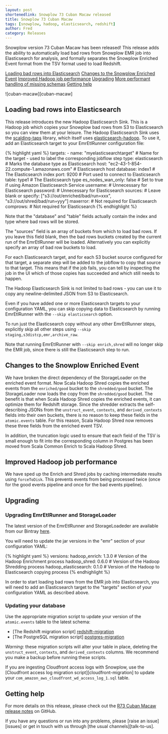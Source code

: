 ```yaml
---
layout: post
shortenedlink: Snowplow 73 Cuban Macaw released
title: Snowplow 73 Cuban Macaw
tags: [snowplow, hadoop, elasticsearch, redshift]
author: Fred
category: Releases
---
```


Snowplow version 73 Cuban Macaw has been released! This release adds the ability to automatically load bad rows from Snowplow EMR job into Elasticsearch for analysis, and formally separates the Snowplow Enriched Event format from the TSV format used to load Redshift.

[Loading bad rows into Elasticsearch](/blog/2015/10/xx/snowplow-r73-cuban-macaw-released#elasticsearch)
[Changes to the Snowplow Enriched Event](/blog/2015/10/xx/snowplow-r73-cuban-macaw-released#enrichedEvent)
[Improved Hadoop job performance](/blog/2015/10/xx/snowplow-r73-cuban-macaw-released#forceToDisk)
[Upgrading](/blog/2015/10/xx/snowplow-r73-cuban-macaw-released#upgrading)
[More performant handling of missing schemas](/blog/2015/10/xx/snowplow-r73-cuban-macaw-released#missing-schemas)
[Getting help](/blog/2015/10/xx/snowplow-r73-cuban-macaw-released#help)

![cuban-macaw][cuban-macaw]

<!--more-->

<h2 id="elasticsearch">Loading bad rows into Elasticsearch</h2>

This release introduces the new Hadoop Elasticsearch Sink. This is a Hadoop job which copies your Snowplow bad rows from S3 to Elasticsearch so you can view them at your leisure. The Hadoop Elasticsearch Sink uses the [scalding-taps][scalding-taps] library, which itself uses [elasticsearch-hadoop][elasticsearch-hadoop]. To use it, add an Elasticsearch target to your EmrEtlRunner configuration file:

{% highlight yaml %}
  targets:
    - name: "myelasticsearchtarget" # Name for the target - used to label the corresponding jobflow step
      type: elasticsearch # Marks the database type as Elasticsearch
      host: "ec2-43-1-854-22.compute-1.amazonaws.com" # Elasticsearch host
      database: index1 # The Elasticsearch index
      port: 9200 # Port used to connect to Elasticsearch
      table: type1 # The Elasticsearch type
      es_nodes_wan_only: false # Set to true if using Amazon Elasticsearch Service
      username: # Unnecessary for Elasticsearch
      password: # Unnecessary for Elasticsearch
      sources: # Leave blank or specify: ["s3://out/enriched/bad/run=xxx", "s3://out/shred/bad/run=yyy"]
      maxerror:  # Not required for Elasticsearch
      comprows: # Not required for Elasticsearch
{% endhighlight %}

Note that the "database" and "table" fields actually contain the index and type where bad rows will be stored.

The "sources" field is an array of buckets from which to load bad rows. If you leave this field blank, then the bad rows buckets created by the current run of the EmrEtlRunner will be loaded. Alternatively you can explicitly specify an array of bad row buckets to load.

For each Elasticsearch target, and for each S3 bucket source configured for that target, a separate step will be added to the jobflow to copy that source to that target. This means that if the job fails, you can tell by inspecting the job in the UI which of those copies has succeeded and which still needs to happen.

The Hadoop Elasticsearch Sink is not limited to bad rows - you can use it to copy any newline-delimited JSON from S3 to Elasticsearch.

Even if you have added one or more Elasticsearch targets to your configuration YAML, you can skip copying data to Elasticsearch by running EmrEtlRunner with the `--skip elasticsearch` option.

To run just the Elasticsearch copy without any other EmrEtlRunner steps, explicitly skip all other steps using  `--skip staging,s3distcp,emr,archive_raw`.

Note that running EmrEtlRunner with `--skip enrich,shred` will no longer skip the EMR job, since there is still the Elasticsearch step to run.

<h2 id="enrichedEvent">Changes to the Snowplow Enriched Event</h2>

We have broken the direct dependency of the StorageLoader on the enriched event format. Now Scala Hadoop Shred copies the enriched events from the `enriched/good` bucket to the `shredded/good` bucket. The StorageLoader now loads the copy from the `shredded/good` bucket. The benefit is that when Scala Hadoop Shred copies the enriched events, it can optimize them for Redshift storage. Since the shredder extracts the self-describing JSONs from the `unstruct_event`, `contexts`, and `derived_contexts` fields into their own buckets, there is no reason to keep these fields in the `atomic.events` table. For this reason, Scala Hadoop Shred now removes these three fields from the enriched event TSV.

In addition, the truncation logic used to ensure that each field of the TSV is small enough to fit into the corresponding column in Postgres has been moved from Scala Common Enrich to Scala Hadoop Shred.

<h2 id="forceToDisk">Improved Hadoop job performance</h2>

We have sped up the Enrich and Shred jobs by caching intermediate results using `forceToDisk`. This prevents events from being processed twice (once for the good events pipeline and once for the bad events pipeline).

<h2 id="upgrading">Upgrading</h2>

<h3>Upgrading EmrEtlRunner and StorageLoader</h3>

The latest version of the EmrEtlRunner and StorageLoadeder are available from our Bintray [here][app-dl].

You will need to update the jar versions in the "emr" section of your configuration YAML:

{% highlight yaml %}
  versions:
    hadoop_enrich: 1.3.0 # Version of the Hadoop Enrichment process
    hadoop_shred: 0.6.0 # Version of the Hadoop Shredding process
    hadoop_elasticsearch: 0.1.0 # Version of the Hadoop to Elasticsearch copying process
{% endhighlight %}

In order to start loading bad rows from the EMR job into Elasticsearch, you will need to add an Elasticsearch target to the "targets" section of your configuration YAML as described above.

<h3>Updating your database</h3>

Use the appropriate migration script to update your version of the `atomic.events` table to the latest schema:

* [The Redshift migration script] [redshift-migration]
* [The PostgreSQL migration script] [postgres-migration]

*Warning*: these migration scripts will alter your table in place, deleting the `unstruct_event`, `contexts`, and `derived_contexts` columns. We recommend you make a backup before running these scripts.

If you are ingesting Cloudfront access logs with Snowplow, use the [Cloudfront access log migration script][cloudfront-migration] to update your `com_amazon_aws_cloudfront_wd_access_log_1.sql` table.

<h2 id="help">Getting help</h2>

For more details on this release, please check out the [R73 Cuban Macaw release notes][r73-release] on GitHub. 

If you have any questions or run into any problems, please [raise an issue][issues] or get in touch with us through [the usual channels][talk-to-us].

[great-spotted-kiwi]: /assets/img/blog/2015/10/great-spotted-kiwi.jpg
[app-dl]: http://dl.bintray.com/snowplow/snowplow-generic/snowplow_emr_r73_cuban_macaw.zip
[redshift-migration]: https://github.com/snowplow/snowplow/blob/master/4-storage/redshift-storage/sql/migrate_0.7.0_to_0.8.0.sql
[postgres-migration]: https://github.com/snowplow/snowplow/blob/master/4-storage/postgres-storage/sql/migrate_0.6.0_to_0.7.0.sql
[scalding-taps]: https://github.com/scalding-io/scalding-taps
[elasticsearch-hadoop]: https://github.com/elastic/elasticsearch-hadoop
[r73-release]: https://github.com/snowplow/snowplow/releases/tag/r73-cuban-macaw
